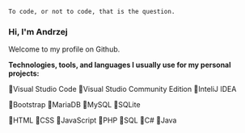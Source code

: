 ```
To code, or not to code, that is the question. 
```

### Hi, I'm Andrzej
Welcome to my profile on Github.

**Technologies, tools, and languages I usually use for my personal projects:**

:small_red_triangle:Visual Studio Code :small_red_triangle:Visual Studio Community Edition :small_red_triangle:InteliJ IDEA

:small_orange_diamond:Bootstrap :small_orange_diamond:MariaDB :small_orange_diamond:MySQL :small_orange_diamond:SQLite

:small_blue_diamond:HTML :small_blue_diamond:CSS :small_blue_diamond:JavaScript :small_blue_diamond:PHP :small_blue_diamond:SQL :small_blue_diamond:C# :small_blue_diamond:Java


<!--
- 👋 Hi, I’m @and-fr
- 👀 I’m interested in ...
- 🌱 I’m currently learning ...
- 💞️ I’m looking to collaborate on ...
- 📫 How to reach me ...
-->

<!---
and-fr/and-fr is a ✨ special ✨ repository because its `README.md` (this file) appears on your GitHub profile.
You can click the Preview link to take a look at your changes.
--->
